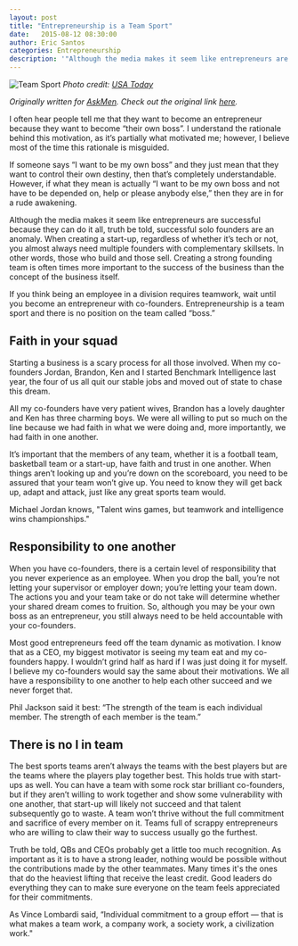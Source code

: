 ```yaml
---
layout: post
title: "Entrepreneurship is a Team Sport"
date:   2015-08-12 08:30:00
author: Eric Santos
categories: Entrepreneurship
description: '"Although the media makes it seem like entrepreneurs are successful because they can do it all, truth be told, successful solo founders are an anomaly."'
---
```

![Team Sport](/blog-images/team-sport.jpg)
<span class="small">_Photo credit: [USA Today](http://ftw.usatoday.com/2015/08/fresno-states-athletic-department-has-its-own-blimp)_</span>

_Originally written for [AskMen](http://www.askmen.com/). Check out the original link [here](http://www.askmen.com/money/career/why-entrepreneurship-is-a-team-sport.html)._

I often hear people tell me that they want to become an entrepreneur because they want to become “their own boss”. I understand the rationale behind this motivation, as it’s partially what motivated me; however, I believe most of the time this rationale is misguided.

If someone says “I want to be my own boss” and they just mean that they want to control their own destiny, then that’s completely understandable. However, if what they mean is actually “I want to be my own boss and not have to be depended on, help or please anybody else,” then they are in for a rude awakening.

Although the media makes it seem like entrepreneurs are successful because they can do it all, truth be told, successful solo founders are an anomaly. When creating a start-up, regardless of whether it’s tech or not, you almost always need multiple founders with complementary skillsets. In other words, those who build and those sell. Creating a strong founding team is often times more important to the success of the business than the concept of the business itself.

If you think being an employee in a division requires teamwork, wait until you become an entrepreneur with co-founders. Entrepreneurship is a team sport and there is no position on the team called “boss.”

## Faith in your squad

Starting a business is a scary process for all those involved. When my co-founders Jordan, Brandon, Ken and I started Benchmark Intelligence last year, the four of us all quit our stable jobs and moved out of state to chase this dream.

All my co-founders have very patient wives, Brandon has a lovely daughter and Ken has three charming boys. We were all willing to put so much on the line because we had faith in what we were doing and, more importantly, we had faith in one another.

It’s important that the members of any team, whether it is a football team, basketball team or a start-up, have faith and trust in one another. When things aren’t looking up and you’re down on the scoreboard, you need to be assured that your team won’t give up. You need to know they will get back up, adapt and attack, just like any great sports team would.

Michael Jordan knows, "Talent wins games, but teamwork and intelligence wins championships."

## Responsibility to one another

When you have co-founders, there is a certain level of responsibility that you never experience as an employee. When you drop the ball, you’re not letting your supervisor or employer down; you’re letting your team down. The actions you and your team take or do not take will determine whether your shared dream comes to fruition. So, although you may be your own boss as an entrepreneur, you still always need to be held accountable with your co-founders.

Most good entrepreneurs feed off the team dynamic as motivation. I know that as a CEO, my biggest motivator is seeing my team eat and my co-founders happy. I wouldn’t grind half as hard if I was just doing it for myself. I believe my co-founders would say the same about their motivations. We all have a responsibility to one another to help each other succeed and we never forget that.

Phil Jackson said it best: “The strength of the team is each individual member. The strength of each member is the team.”

## There is no I in team

The best sports teams aren’t always the teams with the best players but are the teams where the players play together best. This holds true with start-ups as well. You can have a team with some rock star brilliant co-founders, but if they aren’t willing to work together and show some vulnerability with one another, that start-up will likely not succeed and that talent subsequently go to waste. A team won’t thrive without the full commitment and sacrifice of every member on it. Teams full of scrappy entrepreneurs who are willing to claw their way to success usually go the furthest.

Truth be told, QBs and CEOs probably get a little too much recognition. As important as it is to have a strong leader, nothing would be possible without the contributions made by the other teammates. Many times it's the ones that do the heaviest lifting that receive the least credit. Good leaders do everything they can to make sure everyone on the team feels appreciated for their commitments.

As Vince Lombardi said, “Individual commitment to a group effort — that is what makes a team work, a company work, a society work, a civilization work."